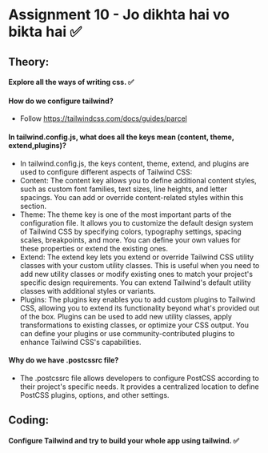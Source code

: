 # Assignment 10 - Jo dikhta hai vo bikta hai ✅

## Theory:
#### Explore all the ways of writing css. ✅
#### How do we configure tailwind?
- Follow https://tailwindcss.com/docs/guides/parcel 

#### In tailwind.config.js, what does all the keys mean (content, theme, extend,plugins)?
- In tailwind.config.js, the keys content, theme, extend, and plugins are used to configure different aspects of Tailwind CSS:
- Content: The content key allows you to define additional content styles, such as custom font families, text sizes, line heights, and letter spacings. You can add or override content-related styles within this section.
- Theme: The theme key is one of the most important parts of the configuration file. It allows you to customize the default design system of Tailwind CSS by specifying colors, typography settings, spacing scales, breakpoints, and more. You can define your own values for these properties or extend the existing ones.
- Extend: The extend key lets you extend or override Tailwind CSS utility classes with your custom utility classes. This is useful when you need to add new utility classes or modify existing ones to match your project's specific design requirements. You can extend Tailwind's default utility classes with additional styles or variants.
- Plugins: The plugins key enables you to add custom plugins to Tailwind CSS, allowing you to extend its functionality beyond what's provided out of the box. Plugins can be used to add new utility classes, apply transformations to existing classes, or optimize your CSS output. You can define your plugins or use community-contributed plugins to enhance Tailwind CSS's capabilities.

#### Why do we have .postcssrc file?
- The .postcssrc file allows developers to configure PostCSS according to their project's specific needs. It provides a centralized location to define PostCSS plugins, options, and other settings.

## Coding:
#### Configure Tailwind and try to build your whole app using tailwind. ✅
